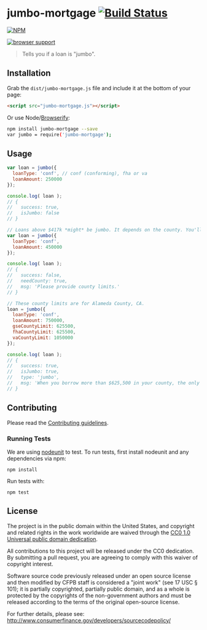 # jumbo-mortgage [![Build Status](https://secure.travis-ci.org/cfpb/jumbo-mortgage.png?branch=master)](http://travis-ci.org/cfpb/jumbo-mortgage)

[![NPM](https://nodei.co/npm/jumbo-mortgage.png?downloads=true)](https://nodei.co/npm/jumbo-mortgage/)

[![browser support](https://ci.testling.com/cfpb/jumbo-mortgage.png)
](https://ci.testling.com/cfpb/jumbo-mortgage)

> Tells you if a loan is "jumbo".

## Installation

Grab the `dist/jumbo-mortgage.js` file and include it at the bottom of your page:

```html
<script src="jumbo-mortgage.js"></script>
```

Or use Node/[Browserify](http://browserify.org/):

```sh
npm install jumbo-mortgage --save
var jumbo = require('jumbo-mortgage');
```

## Usage

```javascript
var loan = jumbo({
  loanType: 'conf', // conf (conforming), fha or va
  loanAmount: 250000
});

console.log( loan );
// {
//   success: true,
//   isJumbo: false
// }
```

```javascript
// Loans above $417k *might* be jumbo. It depends on the county. You'll need to provide county limits.
var loan = jumbo({
  loanType: 'conf',
  loanAmount: 450000
});

console.log( loan );
// {
//   success: false,
//   needCounty: true,
//   msg: 'Please provide county limits.'
// }
```

```javascript
// These county limits are for Alameda County, CA.
loan = jumbo({
  loanType: 'conf',
  loanAmount: 750000,
  gseCountyLimit: 625500,
  fhaCountyLimit: 625500,
  vaCountyLimit: 1050000
});

console.log( loan );
// {
//   success: true,
//   isJumbo: true,
//   type: 'jumbo',
//   msg: 'When you borrow more than $625,500 in your county, the only loan type available to you is a jumbo (non-conforming) loan.'
// }
```

## Contributing

Please read the [Contributing guidelines](CONTRIBUTING.md).

### Running Tests

We are using [nodeunit](https://github.com/caolan/nodeunit) to test. To run tests, first install nodeunit and any dependencies via npm:

```
npm install
```

Run tests with:

```
npm test
```

## License

The project is in the public domain within the United States, and
copyright and related rights in the work worldwide are waived through
the [CC0 1.0 Universal public domain dedication](http://creativecommons.org/publicdomain/zero/1.0/).

All contributions to this project will be released under the CC0
dedication. By submitting a pull request, you are agreeing to comply
with this waiver of copyright interest.

Software source code previously released under an open source license and then modified by CFPB staff is considered a "joint work" (see 17 USC § 101); it is partially copyrighted, partially public domain, and as a whole is protected by the copyrights of the non-government authors and must be released according to the terms of the original open-source license.

For further details, please see: http://www.consumerfinance.gov/developers/sourcecodepolicy/